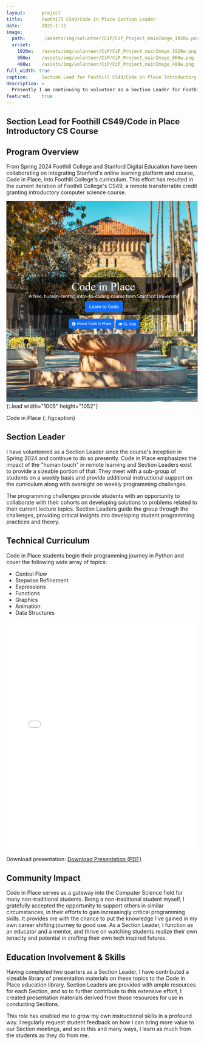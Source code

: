 ```yaml
---
layout:      project
title:       Foothill CS49/Code in Place Section Leader
date:        2025-1-12
image:
  path:       /assets/img/volunteer/CiP/CiP_Project_mainImage_1920w.png
  srcset:
    1920w:   /assets/img/volunteer/CiP/CiP_Project_mainImage_1920w.png
    960w:    /assets/img/volunteer/CiP/CiP_Project_mainImage_960w.png
    480w:    /assets/img/volunteer/CiP/CiP_Project_mainImage_480w.png
full_width: true
caption:     Section Lead for Foothill CS49/Code in Place Introductory CS Course
description: >
  Presently I am continuing to volunteer as a Section Leader for Foothill College's CS49 course, a collaborative effort between Foothill College and Stanford Digital Education using Stanford's Code in Place educational platform.
featured:    true
---
```


## Section Lead for Foothill CS49/Code in Place Introductory CS Course

## Program Overview
From Spring 2024 Foothill College and Stanford Digital Education have been collaborating on integrating Stanford's online learning platform and course, Code in Place, into Foothill College's curriculum.  This effort has resulted in the current iteration of Foothill College's CS49, a remote transferrable credit granting introductory computer science course. 

![Code in Place Landing Page](/assets/img/volunteer/CiP/HomepageLanding_1005w1052h.png){:.lead width="1005" height="1052"}

Code in Place 
{:.figcaption}

## Section Leader
I have volunteered as a Section Leader since the course's inception in Spring 2024 and continue to do so presently.  Code in Place emphasizes the impact of the "human touch" in remote learning and Section Leaders exist to provide a sizeable portion of that.  They meet with a sub-group of students on a weekly basis and provide additional instructional support on the curriculum along with oversight on weekly programming challenges.  

The programming challenges provide students with an opportunity to collaborate with their cohorts on developing solutions to problems related to their current lecture topics.  Section Leaders guide the group through the challenges, providing critical insights into developing student programming practices and theory.  

## Technical Curriculum
Code in Place students begin their programming journey in Python and cover the following wide array of topics:

 - Control Flow
 - Stepwise Refinement
 - Expressions
 - Functions
 - Graphics
 - Animation
 - Data Structures

 <iframe src="/assets/img/volunteer/cip_inspire_presentation/CiP_PythonControl_slideDeck.pdf" width="100%" height="600px" style="border: none;"></iframe>

Download presentation: [Download Presentation (PDF)](/assets/img/volunteer/cip_inspire_presentation/CiP_PythonControl_slideDeck.pdf)

 ## Community Impact
 Code in Place serves as a gateway into the Computer Science field for many non-traditional students.  Being a non-traditional student myself, I gratefully accepted the opportunity to support others in similar circumstances, in their efforts to gain increasingly critical programming skills.  It provides me with the chance to put the knowledge I've gained in my own career shifting journey to good use.  As a Section Leader, I function as an educator and a mentor, and thrive on watching students realize their own tenacity and potential in crafting their own tech inspired futures. 
 
 ## Education Involvement & Skills
 Having completed two quarters as a Section Leader, I have contributed a sizeable library of presentation materials on these topics to the Code in Place education library.  Section Leaders are provided with ample resources for each Section, and so to further contribute to this extensive effort, I created presentation materials derived from those resources for use in conducting Sections.  

 This role has enabled me to grow my own instructional skills in a profound way.  I regularly request student feedback on how I can bring more value to our Section meetings, and so in this and many ways, I learn as much from the students as they do from me.  

